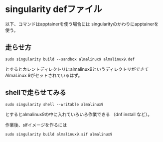 # singularity defファイル

以下、コマンドはapptainerを使う場合には
singularityのかわりにapptainerを使う。

## 走らせ方

```
sudo singularity build --sandbox almalinux9 almalinux9.def
```

とするとカレントディレクトリにalmalinux9というディレクトリができて
AlmaLinux 9がセットされているはず。

## shellで走らせてみる

```
sudo singularity shell --writable almalinux9
```

とするとalmalinux9の中に入れていろいろ作業できる
（dnf install など）。

作業後、sifイメージを作るには

```
sudo singularity build almalinux9.sif almalinux9
```
